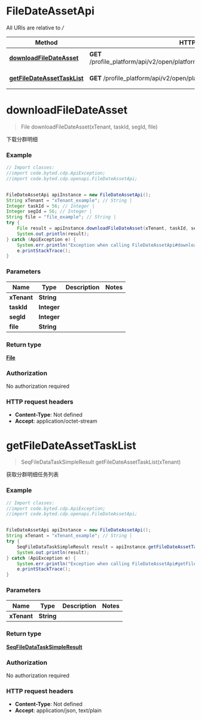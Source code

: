 # FileDateAssetApi

All URIs are relative to */*

Method | HTTP request | Description
------------- | ------------- | -------------
[**downloadFileDateAsset**](FileDateAssetApi.md#downloadFileDateAsset) | **GET** /profile_platform/api/v2/open/platform/file_data_asset/download/task/{taskId} | 下载分群明细
[**getFileDateAssetTaskList**](FileDateAssetApi.md#getFileDateAssetTaskList) | **GET** /profile_platform/api/v2/open/platform/file_data_asset/tasklist | 获取分群明细任务列表

<a name="downloadFileDateAsset"></a>
# **downloadFileDateAsset**
> File downloadFileDateAsset(xTenant, taskId, segId, file)

下载分群明细

### Example
```java
// Import classes:
//import code.byted.cdp.ApiException;
//import code.byted.cdp.openapi.FileDateAssetApi;


FileDateAssetApi apiInstance = new FileDateAssetApi();
String xTenant = "xTenant_example"; // String | 
Integer taskId = 56; // Integer | 
Integer segId = 56; // Integer | 
String file = "file_example"; // String | 
try {
    File result = apiInstance.downloadFileDateAsset(xTenant, taskId, segId, file);
    System.out.println(result);
} catch (ApiException e) {
    System.err.println("Exception when calling FileDateAssetApi#downloadFileDateAsset");
    e.printStackTrace();
}
```

### Parameters

Name | Type | Description  | Notes
------------- | ------------- | ------------- | -------------
 **xTenant** | **String**|  |
 **taskId** | **Integer**|  |
 **segId** | **Integer**|  |
 **file** | **String**|  |

### Return type

[**File**](File.md)

### Authorization

No authorization required

### HTTP request headers

 - **Content-Type**: Not defined
 - **Accept**: application/octet-stream

<a name="getFileDateAssetTaskList"></a>
# **getFileDateAssetTaskList**
> SeqFileDataTaskSimpleResult getFileDateAssetTaskList(xTenant)

获取分群明细任务列表

### Example
```java
// Import classes:
//import code.byted.cdp.ApiException;
//import code.byted.cdp.openapi.FileDateAssetApi;


FileDateAssetApi apiInstance = new FileDateAssetApi();
String xTenant = "xTenant_example"; // String | 
try {
    SeqFileDataTaskSimpleResult result = apiInstance.getFileDateAssetTaskList(xTenant);
    System.out.println(result);
} catch (ApiException e) {
    System.err.println("Exception when calling FileDateAssetApi#getFileDateAssetTaskList");
    e.printStackTrace();
}
```

### Parameters

Name | Type | Description  | Notes
------------- | ------------- | ------------- | -------------
 **xTenant** | **String**|  |

### Return type

[**SeqFileDataTaskSimpleResult**](SeqFileDataTaskSimpleResult.md)

### Authorization

No authorization required

### HTTP request headers

 - **Content-Type**: Not defined
 - **Accept**: application/json, text/plain

